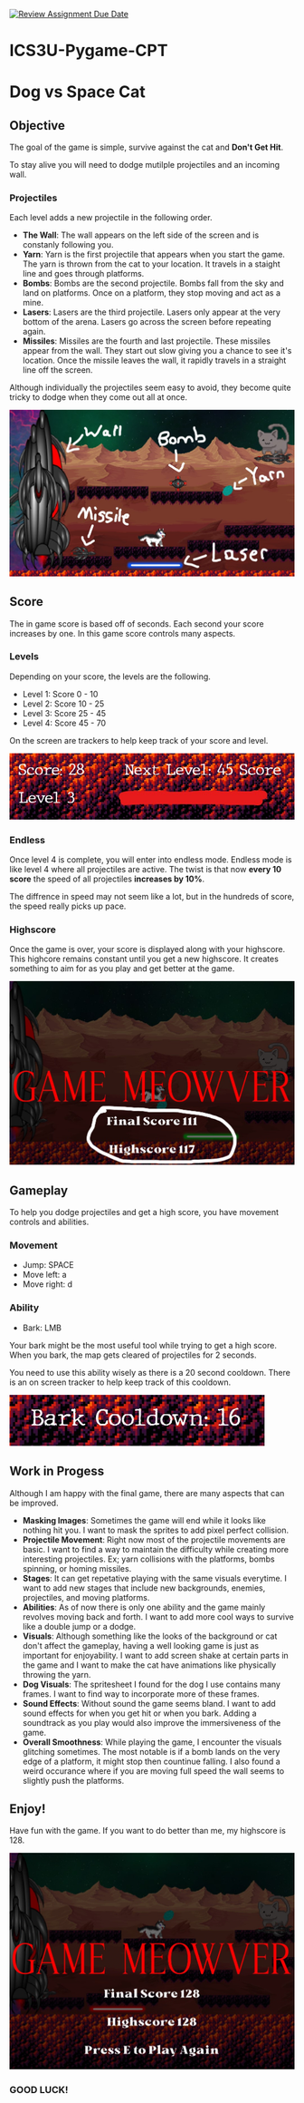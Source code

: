[![Review Assignment Due Date](https://classroom.github.com/assets/deadline-readme-button-24ddc0f5d75046c5622901739e7c5dd533143b0c8e959d652212380cedb1ea36.svg)](https://classroom.github.com/a/VYbOfT5Y)
# ICS3U-Pygame-CPT

# Dog vs Space Cat

## Objective
The goal of the game is simple, survive against the cat and **Don't Get Hit**.

To stay alive you will need to dodge mutilple projectiles and an incoming wall.
### Projectiles
Each level adds a new projectile in the following order.
- **The Wall**: The wall appears on the left side of the screen and is constanly following you.
- **Yarn**: Yarn is the first projectile that appears when you start the game. The yarn is thrown from the cat to your location. It travels in a staight line and goes through platforms.
- **Bombs**: Bombs are the second projectile. Bombs fall from the sky and land on platforms. Once on a platform, they stop moving and act as a mine.
- **Lasers**: Lasers are the third projectile. Lasers only appear at the very bottom of the arena. Lasers go across the screen before repeating again.
- **Missiles**: Missiles are the fourth and last projectile. These missiles appear from the wall. They start out slow giving you a chance to see it's location. Once the missile leaves the wall, it rapidly travels in a straight line off the screen.

Although individually the projectiles seem easy to avoid, they become quite tricky to dodge when they come out all at once.

![All projectiles at once](READMEPictures/README-Projectile-Example.jpg)

## Score
The in game score is based off of seconds. Each second your score increases by one. In this game score controls many aspects.

### Levels
Depending on your score, the levels are the following.
- Level 1: Score 0 - 10
- Level 2: Score 10 - 25
- Level 3: Score 25 - 45
- Level 4: Score 45 - 70

On the screen are trackers to help keep track of your score and level.

![Score Indicators](READMEPictures/README-Level-Example.jpg)

### Endless
Once level 4 is complete, you will enter into endless mode. Endless mode is like level 4 where all projectiles are active. The twist is that now **every 10 score** the speed of all projectiles **increases by 10%**.

The diffrence in speed may not seem like a lot, but in the hundreds of score, the speed really picks up pace.

### Highscore

Once the game is over, your score is displayed along with your highscore. This highcore remains constant until you get a new highscore. It creates something to aim for as you play and get better at the game.

![Highscore](READMEPictures/README-Highscore-Example.jpg)

## Gameplay
To help you dodge projectiles and get a high score, you have movement controls and abilities.

### Movement
- Jump: SPACE
- Move left: a
- Move right: d

### Ability
- Bark: LMB

Your bark might be the most useful tool while trying to get a high score. When you bark, the map gets cleared of projectiles for 2 seconds.

You need to use this ability wisely as there is a 20 second cooldown. There is an on screen tracker to help keep track of this cooldown.

![Cooldown Tracker](READMEPictures/README-Cooldown-Example.jpg)

## Work in Progess

Although I am happy with the final game, there are many aspects that can be improved.

- **Masking Images**: Sometimes the game will end while it looks like nothing hit you. I want to mask the sprites to add pixel perfect collision.
- **Projectile Movement**: Right now most of the projectile movements are basic. I want to find a way to maintain the difficulty while creating more interesting projectiles. Ex; yarn collisions with the platforms, bombs spinning, or homing missiles.
- **Stages**: It can get repetative playing with the same visuals everytime. I want to add new stages that include new backgrounds, enemies, projectiles, and moving platforms.
- **Abilities**: As of now there is only one ability and the game mainly revolves moving back and forth. I want to add more cool ways to survive like a double jump or a dodge.
- **Visuals**: Although something like the looks of the background or cat don't affect the gameplay, having a well looking game is just as important for enjoyability. I want to add screen shake at certain parts in the game and I want to make the cat have animations like physically throwing the yarn.
- **Dog Visuals**: The spritesheet I found for the dog I use contains many frames. I want to find way to incorporate more of these frames.
- **Sound Effects**: Without sound the game seems bland. I want to add sound effects for when you get hit or when you bark. Adding a soundtrack as you play would also improve the immersiveness of the game.
- **Overall Smoothness**: While playing the game, I encounter the visuals glitching sometimes. The most notable is if a bomb lands on the very edge of a platform, it might stop then countinue falling. I also found a weird occurance where if you are moving full speed the wall seems to slightly push the platforms.

## Enjoy!
Have fun with the game. If you want to do better than me, my highscore is 128.

![My Highscore](READMEPictures/README-My-Highscore.jpg)

### GOOD LUCK!